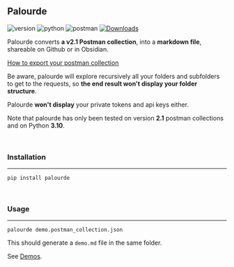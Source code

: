 ## Palourde

![version](https://img.shields.io/badge/version-1.0.4-blue) ![python](https://img.shields.io/badge/python-%3E=3.10-brightgreen) ![postman](https://img.shields.io/badge/postman%20collection-2.1-yellowgreen) [![Downloads](https://static.pepy.tech/badge/palourde)](https://pepy.tech/project/palourde)

Palourde converts **a v2.1 Postman collection**,  into a **markdown file**, shareable on Github or in Obsidian.


[How to export your postman collection](https://learning.postman.com/docs/getting-started/importing-and-exporting-data/#exporting-collections)

Be aware, palourde will explore recursively all your folders and subfolders to get to the requests, so **the end result won't display your folder structure**.

Palourde **won't display** your private tokens and api  keys either.

Note that palourde has only been tested on version **2.1** postman collections and on Python **3.10**.


<br>

### Installation
---

```shell
pip install palourde
```

<br>

### Usage
---

```shell
palourde demo.postman_collection.json
```

This should generate a `demo.md` file in the same folder.

See [Demos](https://github.com/bagabool/palourde/tree/main/demo).